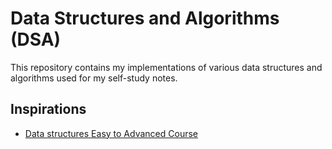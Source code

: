 # Data Structures and Algorithms (DSA)

This repository contains my implementations of various data structures
and algorithms used for my self-study notes.

## Inspirations

- [Data structures Easy to Advanced Course](https://www.freecodecamp.org/news/learn-data-structures-from-a-google-engineer/)

